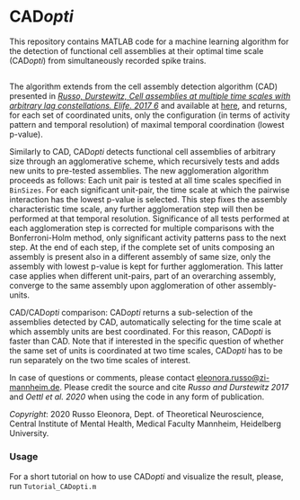 # CAD*opti*

This repository contains MATLAB code for a machine learning algorithm for the detection of functional cell assemblies at their optimal time scale (CAD*opti*) from simultaneously recorded spike trains.
##

The algorithm extends from the cell assembly detection algorithm (CAD) presented in
[*Russo, Durstewitz, Cell assemblies at multiple time scales with arbitrary lag constellations. Elife. 2017 6*](https://elifesciences.org/articles/19428) and available at [here](https://github.com/DurstewitzLab/Cell-Assembly-Detection), and returns, for each set of coordinated units, only the configuration (in terms of activity pattern and temporal resolution) of maximal temporal coordination (lowest p-value). 

Similarly to CAD, CAD*opti* detects functional cell assemblies of arbitrary size through an agglomerative scheme, which recursively tests and adds new units to pre-tested assemblies. The new agglomeration algorithm proceeds as follows: Each unit pair is tested at all time scales specified in `BinSizes`. For each significant unit-pair, the time scale at which the pairwise interaction has the lowest p-value is selected. This step fixes the assembly characteristic time scale, any further agglomeration step will then be performed at that temporal resolution. Significance of all tests performed at each agglomeration step is corrected for multiple comparisons with the Bonferroni-Holm method, only significant activity patterns pass to the next step. At the end of each step, if the complete set of units composing an assembly is present also in a different assembly of same size, only the assembly with lowest p-value is kept for further agglomeration. This latter case applies when different unit-pairs, part of an overarching assembly, converge to the same assembly upon agglomeration of other assembly-units.

CAD/CAD*opti* comparison: CAD*opti* returns a sub-selection of the assemblies detected by CAD, automatically selecting for the time scale at which assembly units are best coordinated. For this reason, CAD*opti* is faster than CAD. Note that if interested in the specific question of whether the same set of units is coordinated at two time scales, CAD*opti* has to be run separately on the two time scales of interest. 


In case of questions or comments, please contact eleonora.russo@zi-mannheim.de. 
Please credit the source and cite *Russo and Durstewitz 2017* and *Oettl et al. 2020* when using the code in any form of publication.


*Copyright*: 2020 Russo Eleonora, Dept. of Theoretical Neuroscience, Central Institute of Mental Health, Medical Faculty Mannheim, Heidelberg University.

### Usage

For a short tutorial on how to use CAD*opti* and visualize the result, please, run `Tutorial_CADopti.m`

